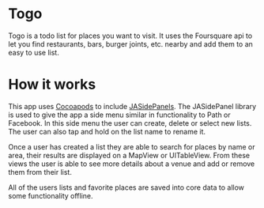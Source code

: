 Togo
======

Togo is a todo list for places you want to visit. It uses the Foursquare api to let you find restaurants, bars, burger joints, etc. nearby and add them to an easy to use list.


How it works
==========

This app uses [Cocoapods](http://cocoapods.org) to include [JASidePanels](https://github.com/gotosleep/JASidePanels). The JASidePanel library is used to give the app a side menu similar in functionality to Path or Facebook. In this side menu the user can create, delete or select new lists. The user can also tap and hold on the list name to rename it. 

Once a user has created a list they are able to search for places by name or area, their results are displayed on a MapView or UITableView. From these views the user is able to see more details about a venue and add or remove them from their list.

All of the users lists and favorite places are saved into core data to allow some functionality offline.
